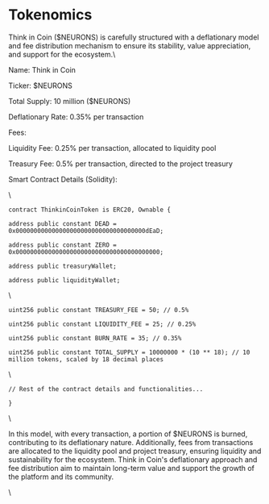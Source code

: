 # Tokenomics

Think in Coin ($NEURONS) is carefully structured with a deflationary model and fee distribution mechanism to ensure its stability, value appreciation, and support for the ecosystem.\


Name: Think in Coin

Ticker: $NEURONS

Total Supply: 10 million ($NEURONS)

Deflationary Rate: 0.35% per transaction



Fees:

Liquidity Fee: 0.25% per transaction, allocated to liquidity pool

Treasury Fee: 0.5% per transaction, directed to the project treasury

Smart Contract Details (Solidity):

\


`contract ThinkinCoinToken is ERC20, Ownable {`

&#x20;   `address public constant DEAD = 0x000000000000000000000000000000000000dEaD;`

&#x20;   `address public constant ZERO = 0x0000000000000000000000000000000000000000;`

&#x20;   `address public treasuryWallet;`

&#x20;   `address public liquidityWallet;`

\


&#x20;   `uint256 public constant TREASURY_FEE = 50; // 0.5%`

&#x20;   `uint256 public constant LIQUIDITY_FEE = 25; // 0.25%`

&#x20;   `uint256 public constant BURN_RATE = 35; // 0.35%`

&#x20;   `uint256 public constant TOTAL_SUPPLY = 10000000 * (10 ** 18); // 10 million tokens, scaled by 18 decimal places`

\


&#x20;   `// Rest of the contract details and functionalities...`

`}`

\


In this model, with every transaction, a portion of $NEURONS is burned, contributing to its deflationary nature. Additionally, fees from transactions are allocated to the liquidity pool and project treasury, ensuring liquidity and sustainability for the ecosystem. Think in Coin's deflationary approach and fee distribution aim to maintain long-term value and support the growth of the platform and its community.

\
